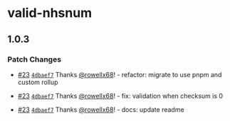 # valid-nhsnum

## 1.0.3

### Patch Changes

- [#23](https://github.com/rowellx68/valid-nhsnum/pull/23) [`4dbaef7`](https://github.com/rowellx68/valid-nhsnum/commit/4dbaef7b2f13476e1ad59fa77d1e280719de7380) Thanks [@rowellx68](https://github.com/rowellx68)! - refactor: migrate to use pnpm and custom rollup

- [#23](https://github.com/rowellx68/valid-nhsnum/pull/23) [`4dbaef7`](https://github.com/rowellx68/valid-nhsnum/commit/4dbaef7b2f13476e1ad59fa77d1e280719de7380) Thanks [@rowellx68](https://github.com/rowellx68)! - fix: validation when checksum is 0

- [#23](https://github.com/rowellx68/valid-nhsnum/pull/23) [`4dbaef7`](https://github.com/rowellx68/valid-nhsnum/commit/4dbaef7b2f13476e1ad59fa77d1e280719de7380) Thanks [@rowellx68](https://github.com/rowellx68)! - docs: update readme
